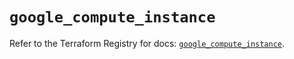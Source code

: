 # `google_compute_instance`

Refer to the Terraform Registry for docs: [`google_compute_instance`](https://registry.terraform.io/providers/hashicorp/google-beta/6.50.0/docs/resources/google_compute_instance).
